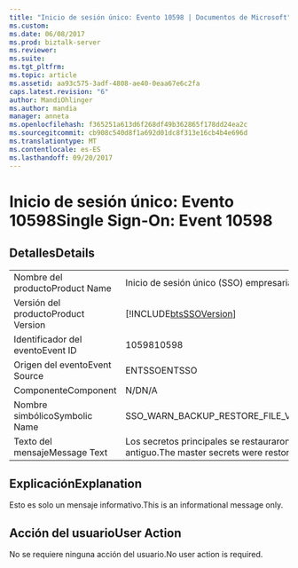 ```yaml
---
title: "Inicio de sesión único: Evento 10598 | Documentos de Microsoft"
ms.custom: 
ms.date: 06/08/2017
ms.prod: biztalk-server
ms.reviewer: 
ms.suite: 
ms.tgt_pltfrm: 
ms.topic: article
ms.assetid: aa93c575-3adf-4808-ae40-0eaa67e6c2fa
caps.latest.revision: "6"
author: MandiOhlinger
ms.author: mandia
manager: anneta
ms.openlocfilehash: f365251a613d6f268df49b362865f178dd24ea2c
ms.sourcegitcommit: cb908c540d8f1a692d01dc8f313e16cb4b4e696d
ms.translationtype: MT
ms.contentlocale: es-ES
ms.lasthandoff: 09/20/2017
---
```

# <a name="single-sign-on-event-10598"></a><span data-ttu-id="83b35-102">Inicio de sesión único: Evento 10598</span><span class="sxs-lookup"><span data-stu-id="83b35-102">Single Sign-On: Event 10598</span></span>
## <a name="details"></a><span data-ttu-id="83b35-103">Detalles</span><span class="sxs-lookup"><span data-stu-id="83b35-103">Details</span></span>  
  
|||  
|-|-|  
|<span data-ttu-id="83b35-104">Nombre del producto</span><span class="sxs-lookup"><span data-stu-id="83b35-104">Product Name</span></span>|<span data-ttu-id="83b35-105">Inicio de sesión único (SSO) empresarial</span><span class="sxs-lookup"><span data-stu-id="83b35-105">Enterprise Single Sign-On</span></span>|  
|<span data-ttu-id="83b35-106">Versión del producto</span><span class="sxs-lookup"><span data-stu-id="83b35-106">Product Version</span></span>|[!INCLUDE[btsSSOVersion](../includes/btsssoversion-md.md)]|  
|<span data-ttu-id="83b35-107">Identificador del evento</span><span class="sxs-lookup"><span data-stu-id="83b35-107">Event ID</span></span>|<span data-ttu-id="83b35-108">10598</span><span class="sxs-lookup"><span data-stu-id="83b35-108">10598</span></span>|  
|<span data-ttu-id="83b35-109">Origen del evento</span><span class="sxs-lookup"><span data-stu-id="83b35-109">Event Source</span></span>|<span data-ttu-id="83b35-110">ENTSSO</span><span class="sxs-lookup"><span data-stu-id="83b35-110">ENTSSO</span></span>|  
|<span data-ttu-id="83b35-111">Componente</span><span class="sxs-lookup"><span data-stu-id="83b35-111">Component</span></span>|<span data-ttu-id="83b35-112">N/D</span><span class="sxs-lookup"><span data-stu-id="83b35-112">N/A</span></span>|  
|<span data-ttu-id="83b35-113">Nombre simbólico</span><span class="sxs-lookup"><span data-stu-id="83b35-113">Symbolic Name</span></span>|<span data-ttu-id="83b35-114">SSO_WARN_BACKUP_RESTORE_FILE_VERSION_1</span><span class="sxs-lookup"><span data-stu-id="83b35-114">SSO_WARN_BACKUP_RESTORE_FILE_VERSION_1</span></span>|  
|<span data-ttu-id="83b35-115">Texto del mensaje</span><span class="sxs-lookup"><span data-stu-id="83b35-115">Message Text</span></span>|<span data-ttu-id="83b35-116">Los secretos principales se restauraron desde un archivo de copia de seguridad con formato antiguo.</span><span class="sxs-lookup"><span data-stu-id="83b35-116">The master secrets were restored from an older format backup file.</span></span>|  
  
## <a name="explanation"></a><span data-ttu-id="83b35-117">Explicación</span><span class="sxs-lookup"><span data-stu-id="83b35-117">Explanation</span></span>  
 <span data-ttu-id="83b35-118">Esto es solo un mensaje informativo.</span><span class="sxs-lookup"><span data-stu-id="83b35-118">This is an informational message only.</span></span>  
  
## <a name="user-action"></a><span data-ttu-id="83b35-119">Acción del usuario</span><span class="sxs-lookup"><span data-stu-id="83b35-119">User Action</span></span>  
 <span data-ttu-id="83b35-120">No se requiere ninguna acción del usuario.</span><span class="sxs-lookup"><span data-stu-id="83b35-120">No user action is required.</span></span>